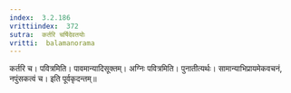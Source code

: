 ```yaml
---
index:  3.2.186
vrittiindex:  372
sutra:  कर्तरि चर्षिदेवतयोः
vritti:  balamanorama 
---
```


कर्तरि च। पवित्रमिति। पावमान्यादिसूक्तम्। अग्निः पवित्रमिति। पुनातीत्यर्थः। सामान्याभिप्रायमेकवचनं, नपुंसकत्वं च। इति पूर्वकृदन्तम्॥

